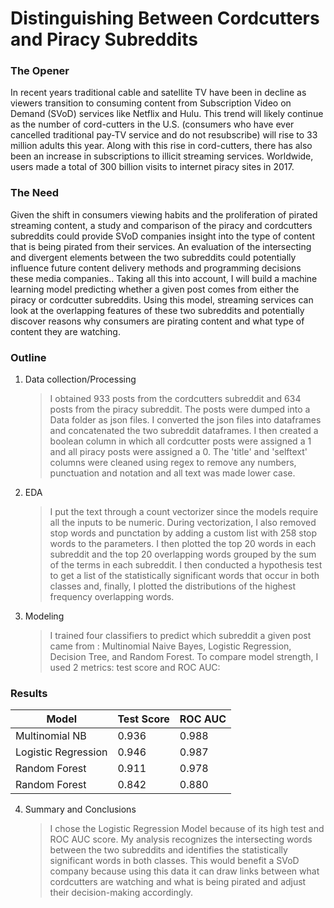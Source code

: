 # Distinguishing Between Cordcutters and Piracy Subreddits


### The Opener

In recent years traditional cable and satellite TV have been in decline as viewers transition to consuming content from Subscription Video on Demand (SVoD) services like Netflix and Hulu.  This trend will likely continue as the number of cord-cutters in the U.S. (consumers who have ever cancelled traditional pay-TV service and do not resubscribe) will rise to 33 million adults this year.  Along with this rise in cord-cutters, there has also been an increase in subscriptions to illicit streaming services.  Worldwide, users made a total of 300 billion visits to internet piracy sites in 2017.

### The Need

Given the shift in consumers viewing habits and the proliferation of pirated streaming content, a study and comparison of the piracy and cordcutters subreddits could provide SVoD companies insight into the type of content that is being pirated from their services.  An evaluation of the intersecting and divergent elements between the two subreddits could potentially influence future content delivery methods and programming decisions these media companies..  Taking all this into account, I will build a machine learning model predicting whether a given post comes from either the piracy or cordcutter subreddits.  Using this model, streaming services can look at the overlapping features of these two subreddits and potentially discover reasons why consumers are pirating content and what type of content they are watching.   

### Outline
1. Data collection/Processing
	> I obtained 933 posts from the cordcutters subreddit and 634 posts from the piracy subreddit. The posts were dumped into a Data folder as json files.  I converted the json files into dataframes and concatenated the two subreddit dataframes. I then created a boolean column in which all cordcutter posts were assigned a 1 and all piracy posts were assigned a 0.  The 'title' and 'selftext' columns were cleaned using regex to remove any numbers, punctuation and notation and all text was made lower case.  
2. EDA
	> I put the text through a count vectorizer since the models require all the inputs to be numeric. During vectorization, I also removed stop words and punctation by adding a custom list with 258 stop words to the parameters.  I then plotted the top 20 words in each subreddit and the top 20 overlapping words grouped by the sum of the terms in each subreddit.  I then conducted a hypothesis test to get a list of the statistically significant words that occur in both classes and, finally, I plotted the distributions of the highest frequency overlapping words.
3. Modeling
	> I trained four classifiers to predict which subreddit a given post came from : Multinomial Naive Bayes, Logistic Regression, Decision Tree, and Random Forest. To compare model strength, I used 2 metrics: test score and ROC AUC:


### Results

| Model                   | Test Score |  ROC AUC 
|-------------------------|------------|----------
| Multinomial NB          | 0.936      | 0.988       
| Logistic Regression     | 0.946      | 0.987        
| Random Forest           | 0.911      | 0.978        
| Random Forest           | 0.842      | 0.880       
   

4. Summary and Conclusions
	> I chose the Logistic Regression Model because of its high test and ROC AUC score.  My analysis recognizes the intersecting words between the two subreddits and identifies the statistically significant words in both classes. This would benefit a SVoD company because using this data it can draw links between what cordcutters are watching and what is being pirated and adjust their decision-making accordingly.  
